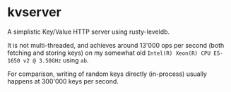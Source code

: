 # kvserver

A simplistic Key/Value HTTP server using rusty-leveldb.

It is not multi-threaded, and achieves around 13'000 ops per second (both
fetching and storing keys) on my somewhat old `Intel(R) Xeon(R) CPU E5-1650 v2 @
3.50GHz` using `ab`.

For comparison, writing of random keys directly (in-process) usually happens at
300'000 keys per second.

